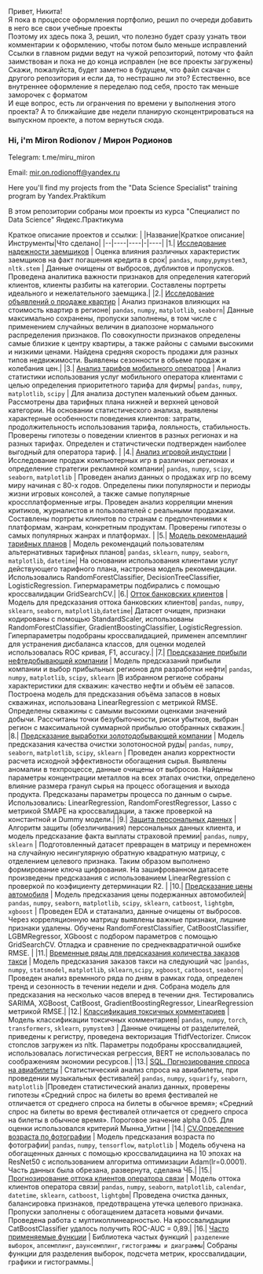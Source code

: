 Привет, Никита!  
Я пока в процессе оформления портфолио, решил по очереди добавить в него все свои учебные проекты  
Поэтому их здесь пока 3, решил, что полезно будет сразу узнать твои комментарии к оформлению, чтобы потом было меньше исправлений  
Ссылки в главном ридми ведут на чужой репозиторий, потому что файл заимствован и пока не до конца исправлен (не все проекты загружены)  
Скажи, пожалуйста, будет заметно в будущем, что файл скачан с другого репозитория и если да, то нестрашно ли это? Естественно, все внутреннее оформление я переделаю под себя, просто так меньше заморочек с форматом   
И еще вопрос, есть ли огранчения по времени у выполнения этого проекта? А то ближайшие две недели планирую сконцентрироваться на выпускном проекте, а потом вернуться сюда.  

### Hi, i'm Miron Rodionov / Мирон Родионов 

Telegram: t.me/miru_miron

Email: mir.on.rodionoff@yandex.ru

Here you'll find my projects from the "Data Science Specialist" training program by Yandex.Praktikum

В этом репозитории собраны мои проекты из курса "Специалист по Data Science" Яндекс.Практикума

Краткое описание проектов и ссылки:
| |Название|Краткое описание|Инструменты|Что сделано|
|--|----|----|-|----|
|1.| [Исследование надежности заемщиков](https://github.com/Golovevg/Y.Praktikum/blob/master/Project_01.ipynb) | Оценка влияния различных характеристик заемщиков на факт погашения кредита в срок| `pandas`, `numpy`,`pymystem3`, `nltk.stem` | Данные очищены от выбросов, дубликтов и пропусков. Проведена аналитика важности признаков для определения категорий клиентов, клиенты разбиты на категории. Составлены портреты идеального и нежелательного заемщика.|
|2.| [Исследование объявлений о продаже квартир](https://github.com/Golovevg/Y.Praktikum/blob/master/Project_02.ipynb) | Анализ признаков влияющих на стоимость квартир в регионе| `pandas`, `numpy`, `matplotlib`, `seaborn`| Данные максимально сохранены, пропуски заполнены, в том числе с применением случайных величин в диапозоне нормального распределения признаков. По совокупности признаков определены самые близкие к центру квартиры, а также районы с самыми высокими и низкими ценами. Найдена средняя скорость продажи для разных типов недвижимости. Выявлены сезонности в обьеме продаж и колебания цен.|
|3.| [Анализ тарифов мобильного оператора](https://github.com/Golovevg/Y.Praktikum/blob/master/Project_03.ipynb) | Анализ статистики использования услуг мобильного оператора клиентами с целью определения приоритетного тарифа для фирмы| `pandas`, `numpy`, `matplotlib`, `scipy` | Для анализа доступен маленький обьем данных. Рассмотрены два тарифных плана нижней и верхней ценовой категории. На основании статистического анализа, выявлены характерные особенности поведения клиентов: затраты, продолжительность использования тарифа, лояльность, стабильность. Проверены гипотезы о поведении клиентов в разных регионах и на разных тарифах. Определен и статичстически подтвержден наиболее выгодный для оператора тариф. |
|4.| [Анализ игровой индустрии](https://github.com/Golovevg/Y.Praktikum/blob/master/Project_04.ipynb) | Исследование продаж компьютерных игр в различных регионах и определение стратегии рекламной компании| `pandas`, `numpy`, `scipy`, `seaborn`, `matplotlib` | Проведен анализ данных о продажах игр по всему миру начиная с 80-х годов. Определены пики популярности и периоды жизни игровых консолей, а также самые популярные кроссплатформенные игры. Проведен анализ корреляции мнения критиков, журналистов и пользователей с реальными продажами. Составлены портреты клиентов по странам с предпочтениями к платформам, жанрам, конкретным продуктам. Проверены гипотезы о самых популярных жанрах и платформах. |
|5.| [Модель рекомендаций тарифных планов](https://github.com/Golovevg/Y.Praktikum/blob/master/Project_05.ipynb) | Модель рекомендаций пользователям альтернативных тарифных планов| `pandas`, `sklearn`, `numpy`, `seaborn`, `matplotlib`, `datetime`| На основании использования клиентами услуг действующего тарифного плана, настроена модель рекомендации. Использовались RandomForestClassifier, DecisionTreeClassifier, LogisticRegression. Гипермараметры подбирались с помощью кроссвалидации GridSearchCV.| 
|6.| [Отток банковских клиентов](https://github.com/Golovevg/Y.Praktikum/blob/master/Project_06.ipynb) | Модель для предсказания оттока банковских клиентов| `pandas`, `numpy`, `sklearn`, `seaborn`, `matplotlib`,`datetime`| Датасет очищен, признаки кодированы с помощью StandardScaler, использованы RandomForestClassifier, GradientBoostingClassifier, LogisticRegression. Гиперпараметры подобраны кроссвалидацией, применен апсемплинг для устранения дисбаланса классов, для оценки моделей использовалась ROC кривая, F1, accuracy.|
|7.| [Предсказание прибыли нефтедобывающей компании](https://github.com/Golovevg/Y.Praktikum/blob/master/Project_07.ipynb) | Модель предсказаний прибыли компании и выбор прибыльных регионов для разработки нефти| `pandas`, `numpy`, `matplotlib`, `scipy`, `sklearn` |В избранном регионе собраны характеристики для скважин: качество нефти и объём её запасов. Построена модель для предсказания объёма запасов в новых скважинах, использована LinearRegression с метрикой RMSE. Определены скважины с самыми высокими оценками значений добычи. Рассчитаны точки безубыточности, риски убытков, выбран регион с максимальной суммарной прибылью отобранных скважин.|
|8.| [Предсказание выработки золотодобывающей компании](https://github.com/Golovevg/Y.Praktikum/blob/master/Project_08.ipynb) | Модель предсказания качества очистки золотоносной руды| `pandas`, `numpy`, `seaborn`, `matplotlib`, `scipy`, `sklearn` | Проведен анализ корректности расчета исходной эффективности обогащения сырья. Выявлены аномалии в техпроцессе, данные очищены от выбросов. Найдены параметры концентрации металлов на всех этапах очистки, определено влияние размера гранул сырья на процесс обогащения и выхода продукта. Предсказаны параметры процесса по данным о сырье. Использовались: LinearRegression, RandomForestRegressor, Lasso c метрикой SMAPE на кроссвалидации, а также проверкой на константной и Dummy модели.|
|9.| [Защита персональных данных](https://github.com/Golovevg/Y.Praktikum/blob/master/Project_09.ipynb) | Алгоритм защиты (обезличивания) персональных данных клиента, и модель предсказание факта выплаты страховой премии| `pandas`, `numpy`, `sklearn` | Подготовленный датасет превращен в матрицу и перемножен на случайную несингулярную обратную квадратную матрицу, с отделением целевого признака. Таким образом выполнено формирование ключа щифрования. На зашифрованном датасете произведены предсказания с использованием LinearRegression с проверкой по коэфициенту детерминации R2. |
|10.| [Предсказание цены автомобиля](https://github.com/Golovevg/Y.Praktikum/blob/master/Project_10.ipynb) | Модель предсказания цены подержанных автомобилей| `pandas`, `numpy`, `seaborn`, `matplotlib`, `scipy`, `sklearn`, `catboost`, `lightgbm`, `xgboost` |  Проведен EDA и статанализ, данные очищены от выбросов. Через корреляционную матрицу выявлены важные признаки, лишние признаки удалены. Обучены RandomForestClassifier, CatBoostClassifier, LGBMRegressor, XGboost с подбором параметров с помощью GridSearchCV. Отладка и сравнение по среднеквадратичной ошибке RMSE. |
|11.| [Временные ряды для предсказания количества заказов такси](https://github.com/Golovevg/Y.Praktikum/blob/master/Project_11.ipynb) | Модель предсказания заказов такси на следующий час |`pandas`, `numpy`, `statsmodel`, `matplotlib`, `sklearn`,`scipy`, `xgboost`, `catboost`, `seaborn`| Проведен анализ времнного ряда по дням в рамках года, определен тренд и сезонность в течении недели и дня. Собрана модель для предсказания на несколько часов вперед в течении дня. Тестировались  SARIMA, XGBoost, CatBoost, GradientBoostingRegressor, LinearRegression метрикой RMSE.|
|12.| [Классификация токсичных комментариев](https://github.com/Golovevg/Y.Praktikum/blob/master/Project_12.ipynb) | Модель классификации токсичных комментариев| `pandas`, `numpy`, `torch`, `transformers`, `sklearn`, `pymystem3` | Данные очищены от разделителей, приведены к регистру, проведена векторизация TfidfVectorizer. Список стопслов загружен из nltk. Параметры подобраны кроссвалидацией, использовалась логистическая регрессия, BERT не использовалась по соображениям экономии ресурсов.|
|13.| [SQL. Пргнозирование спроса на авиабилеты](https://github.com/Golovevg/Y.Praktikum/blob/master/Project_13.ipynb) | Статистический анализ спроса на авиабилеты, при проведении музыкальных фестивалей| `pandas`, `numpy`, `squarify`, `seaborn`, `matplotlib` |Проведен статистический анализ данных, проверены гипотезы «Средний спрос на билеты во время фестивалей не отличается от среднего спроса на билеты в обычное время»; «Средний спрос на билеты во время фестивалей отличается от среднего спроса на билеты в обычное время». Пороговое значение alpha 0.05. Для оценки использовался критерий Мынна_Уитни |
|14.| [CV.Определение возраста по фотографии](https://github.com/Golovevg/Y.Praktikum/blob/master/Project_14.ipynb) | Модель предсказания возраста по фотографии| `pandas`, `numpy`, `tensorflow`, `matplotlib` | Модель обучена на обогащенных данных с помощью кроссвалидациина на 10 эпохах на ResNet50 с использованием алгоритма оптимизации Adam(lr=0.0001). Часть данных была обрезана, развернута, сделана ЧБ.|
|15.| [Прогнозирование оттока клиентов оператора связи](https://github.com/Golovevg/Y.Praktikum/blob/master/Final_project.ipynb) | Модель оттока клиентов оператора связи| `pandas`, `numpy`, `seaborn`, `matplotlib`, `calendar`, `datetime`, `sklearn`, `catboost`, `lightgbm`| Проведена очистка данных, балансировка признаков, предотвращена утечка целевого признака. Пропуски заполнены с обогащением датасета новыми фичами. Проведена работа с мултиколлинеарностью. На кроссвалидации CatBoostClassifier удалось получить  ROC-AUC = 0,89.|
|16.| [Часто применяемые функции](https://github.com/Golovevg/Y.Praktikum/blob/master/Routine_functions.ipynb) | Библиотека частых функций | `разделение выборок`, `апсемплинг`, `даунсемплинг`, `гистограммы и диаграммы`| Собраны функции для разделения выборок, подсчета метрик, кроссвалидации, графики и гистограммы.|

